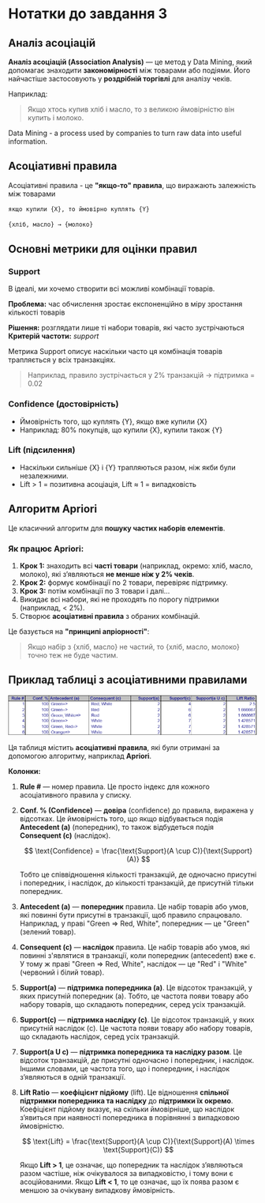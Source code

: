 # Нотатки до завдання 3

## Аналіз асоціацій

**Аналіз асоціацій (Association Analysis)** — це метод у Data Mining, який допомагає знаходити **закономірності** між товарами або подіями. Його найчастіше застосовують у **роздрібній торгівлі** для аналізу чеків.

Наприклад:

> Якщо хтось купив хліб і масло, то з великою ймовірністю він купить і молоко.
> 

Data Mining - a process used by companies to turn raw data into useful information.

## Асоціативні правила

Асоціативні правила - це **"якщо-то" правила**, що виражають залежність між товарами

```python
якщо купили {X}, то ймовірно куплять {Y}
```

```python
{хліб, масло} → {молоко}
```

## Основні метрики для оцінки правил

### Support

В ідеалі, ми хочемо створити всі можливі комбінації товарів.

**Проблема:** час обчислення зростає експоненційно в міру зростання кількості товарів

**Рішення:** розглядати лише ті набори товарів, які часто зустрічаються
**Критерій частоти:** *support*  

Метрика Support описує наскільки часто ця комбінація товарів трапляється у всіх транзакціях.

> Наприклад, правило зустрічається у 2% транзакцій → підтримка = 0.02
> 

### **Confidence (достовірність)**

- Ймовірність того, що куплять {Y}, якщо вже купили {X}
- Наприклад: 80% покупців, що купили {X}, купили також {Y}

### **Lift (підсилення)**

- Наскільки сильніше {X} і {Y} трапляються разом, ніж якби були незалежними.
- Lift > 1 = позитивна асоціація, Lift ≈ 1 = випадковість

## Алгоритм Apriori

Це класичний алгоритм для **пошуку частих наборів елементів**.

### Як працює Apriori:

1. **Крок 1:** знаходить всі **часті товари** (наприклад, окремо: хліб, масло, молоко), які з’являються **не менше ніж у 2% чеків**.
2. **Крок 2:** формує комбінації по 2 товари, перевіряє підтримку.
3. **Крок 3:** потім комбінації по 3 товари і далі…
4. Викидає всі набори, які не проходять по порогу підтримки (наприклад, < 2%).
5. Створює **асоціативні правила** з обраних комбінацій.

Це базується на **"принципі апріорності"**:

> Якщо набір з {хліб, масло} не частий, то {хліб, масло, молоко} точно теж не буде частим.
> 

## Приклад таблиці з асоціативними правилами

![image.png](image.png)

Ця таблиця містить **асоціативні правила**, які були отримані за допомогою алгоритму, наприклад **Apriori**. 

**Колонки:**

1. **Rule #** — номер правила. Це просто індекс для кожного асоціативного правила у списку.
2. **Conf. % (Confidence)** — **довіра** (confidence) до правила, виражена у відсотках. Це ймовірність того, що якщо відбувається подія **Antecedent (a)** (попередник), то також відбудеться подія **Consequent (c)** (наслідок). 
    
    $$
    \text{Confidence} = \frac{\text{Support}(A \cup C)}{\text{Support}(A)}
    $$
    
    Тобто це співвідношення кількості транзакцій, де одночасно присутні і попередник, і наслідок, до кількості транзакцій, де присутній тільки попередник.
    
3. **Antecedent (a)** — **попередник** правила. Це набір товарів або умов, які повинні бути присутні в транзакції, щоб правило спрацювало. Наприклад, у праві "Green => Red, White", попередник — це "Green" (зелений товар).
4. **Consequent (c)** — **наслідок** правила. Це набір товарів або умов, які повинні з'являтися в транзакції, коли попередник (antecedent) вже є. У тому ж праві "Green => Red, White", наслідок — це "Red" і "White" (червоний і білий товар).
5. **Support(a)** — **підтримка попередника (a)**. Це відсоток транзакцій, у яких присутній попередник (a). Тобто, це частота появи товару або набору товарів, що складають попередник, серед усіх транзакцій.
6. **Support(c)** — **підтримка наслідку (c)**. Це відсоток транзакцій, у яких присутній наслідок (c). Це частота появи товару або набору товарів, що складають наслідок, серед усіх транзакцій.
7. **Support(a U c)** — **підтримка попередника та наслідку разом**. Це відсоток транзакцій, де присутні одночасно і попередник, і наслідок. Іншими словами, це частота того, що і попередник, і наслідок з’являються в одній транзакції.
8. **Lift Ratio** — **коефіцієнт підйому** (lift). Це відношення **спільної підтримки попередника та наслідку** до **підтримки їх окремо**. Коефіцієнт підйому вказує, на скільки ймовірніше, що наслідок з’явиться при наявності попередника в порівнянні з випадковою ймовірністю.
    
    $$
    \text{Lift} = \frac{\text{Support}(A \cup C)}{\text{Support}(A) \times \text{Support}(C)}
    $$
    
    Якщо **Lift > 1**, це означає, що попередник та наслідок з’являються разом частіше, ніж очікувалося за випадковістю, і тому вони є асоційованими. Якщо **Lift < 1**, то це означає, що їх поява разом є меншою за очікувану випадкову ймовірність.